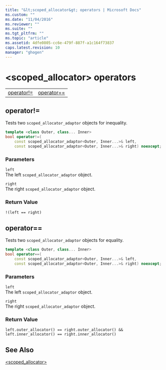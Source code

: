 ```yaml
---
title: "&lt;scoped_allocator&gt; operators | Microsoft Docs"
ms.custom: ""
ms.date: "11/04/2016"
ms.reviewer: ""
ms.suite: ""
ms.tgt_pltfrm: ""
ms.topic: "article"
ms.assetid: 4dfe0805-cc6e-479f-887f-a1c164f73837
caps.latest.revision: 10
manager: "ghogen"
---
```

# &lt;scoped_allocator&gt; operators
|||  
|-|-|  
|[operator!=](#operator_neq)|[operator==](#operator_eq_eq)|  
  
##  <a name="operator_neq"></a>  operator!=  
 Tests two `scoped_allocator_adaptor` objects for inequality.  
  
```cpp  
template <class Outer, class... Inner>  
bool operator!=(
    const scoped_allocator_adaptor<Outer, Inner...>& left,  
    const scoped_allocator_adaptor<Outer, Inner...>& right) noexcept;  
```  
  
### Parameters  
 `left`  
 The left `scoped_allocator_adaptor` object.  
  
 `right`  
 The right `scoped_allocator_adaptor` object.  
  
### Return Value  
 `!(left == right)`  
  
##  <a name="operator_eq_eq"></a>  operator==  
 Tests two `scoped_allocator_adaptor` objects for equality.  
  
```cpp  
template <class Outer, class... Inner>  
bool operator==(
    const scoped_allocator_adaptor<Outer, Inner...>& left,  
    const scoped_allocator_adaptor<Outer, Inner...>& right) noexcept;  
```  
  
### Parameters  
 `left`  
 The left `scoped_allocator_adaptor` object.  
  
 `right`  
 The right `scoped_allocator_adaptor` object.  
  
### Return Value  
 `left.outer_allocator() == right.outer_allocator() && left.inner_allocator() == right.inner_allocator()`  
  
## See Also  
 [<scoped_allocator>](../standard-library/scoped-allocator.md)

